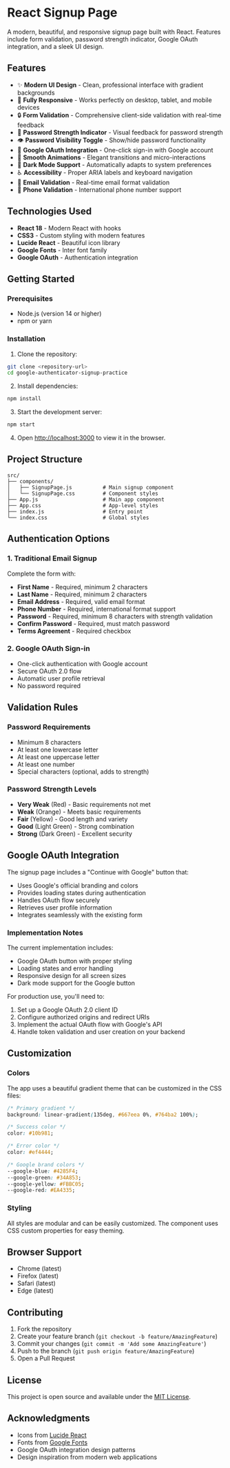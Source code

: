 # React Signup Page

A modern, beautiful, and responsive signup page built with React. Features include form validation, password strength indicator, Google OAuth integration, and a sleek UI design.

## Features

- ✨ **Modern UI Design** - Clean, professional interface with gradient backgrounds
- 📱 **Fully Responsive** - Works perfectly on desktop, tablet, and mobile devices
- 🔒 **Form Validation** - Comprehensive client-side validation with real-time feedback
- 🔐 **Password Strength Indicator** - Visual feedback for password strength
- 👁️ **Password Visibility Toggle** - Show/hide password functionality
- 🔑 **Google OAuth Integration** - One-click sign-in with Google account
- 🎨 **Smooth Animations** - Elegant transitions and micro-interactions
- 🌙 **Dark Mode Support** - Automatically adapts to system preferences
- ♿ **Accessibility** - Proper ARIA labels and keyboard navigation
- 📧 **Email Validation** - Real-time email format validation
- 📱 **Phone Validation** - International phone number support

## Technologies Used

- **React 18** - Modern React with hooks
- **CSS3** - Custom styling with modern features
- **Lucide React** - Beautiful icon library
- **Google Fonts** - Inter font family
- **Google OAuth** - Authentication integration

## Getting Started

### Prerequisites

- Node.js (version 14 or higher)
- npm or yarn

### Installation

1. Clone the repository:
```bash
git clone <repository-url>
cd google-authenticator-signup-practice
```

2. Install dependencies:
```bash
npm install
```

3. Start the development server:
```bash
npm start
```

4. Open [http://localhost:3000](http://localhost:3000) to view it in the browser.

## Project Structure

```
src/
├── components/
│   ├── SignupPage.js          # Main signup component
│   └── SignupPage.css         # Component styles
├── App.js                     # Main app component
├── App.css                    # App-level styles
├── index.js                   # Entry point
└── index.css                  # Global styles
```

## Authentication Options

### 1. Traditional Email Signup
Complete the form with:
- **First Name** - Required, minimum 2 characters
- **Last Name** - Required, minimum 2 characters
- **Email Address** - Required, valid email format
- **Phone Number** - Required, international format support
- **Password** - Required, minimum 8 characters with strength validation
- **Confirm Password** - Required, must match password
- **Terms Agreement** - Required checkbox

### 2. Google OAuth Sign-in
- One-click authentication with Google account
- Secure OAuth 2.0 flow
- Automatic user profile retrieval
- No password required

## Validation Rules

### Password Requirements
- Minimum 8 characters
- At least one lowercase letter
- At least one uppercase letter
- At least one number
- Special characters (optional, adds to strength)

### Password Strength Levels
- **Very Weak** (Red) - Basic requirements not met
- **Weak** (Orange) - Meets basic requirements
- **Fair** (Yellow) - Good length and variety
- **Good** (Light Green) - Strong combination
- **Strong** (Dark Green) - Excellent security

## Google OAuth Integration

The signup page includes a "Continue with Google" button that:

- Uses Google's official branding and colors
- Provides loading states during authentication
- Handles OAuth flow securely
- Retrieves user profile information
- Integrates seamlessly with the existing form

### Implementation Notes

The current implementation includes:
- Google OAuth button with proper styling
- Loading states and error handling
- Responsive design for all screen sizes
- Dark mode support for the Google button

For production use, you'll need to:
1. Set up a Google OAuth 2.0 client ID
2. Configure authorized origins and redirect URIs
3. Implement the actual OAuth flow with Google's API
4. Handle token validation and user creation on your backend

## Customization

### Colors
The app uses a beautiful gradient theme that can be customized in the CSS files:

```css
/* Primary gradient */
background: linear-gradient(135deg, #667eea 0%, #764ba2 100%);

/* Success color */
color: #10b981;

/* Error color */
color: #ef4444;

/* Google brand colors */
--google-blue: #4285F4;
--google-green: #34A853;
--google-yellow: #FBBC05;
--google-red: #EA4335;
```

### Styling
All styles are modular and can be easily customized. The component uses CSS custom properties for easy theming.

## Browser Support

- Chrome (latest)
- Firefox (latest)
- Safari (latest)
- Edge (latest)

## Contributing

1. Fork the repository
2. Create your feature branch (`git checkout -b feature/AmazingFeature`)
3. Commit your changes (`git commit -m 'Add some AmazingFeature'`)
4. Push to the branch (`git push origin feature/AmazingFeature`)
5. Open a Pull Request

## License

This project is open source and available under the [MIT License](LICENSE).

## Acknowledgments

- Icons from [Lucide React](https://lucide.dev/)
- Fonts from [Google Fonts](https://fonts.google.com/)
- Google OAuth integration design patterns
- Design inspiration from modern web applications 